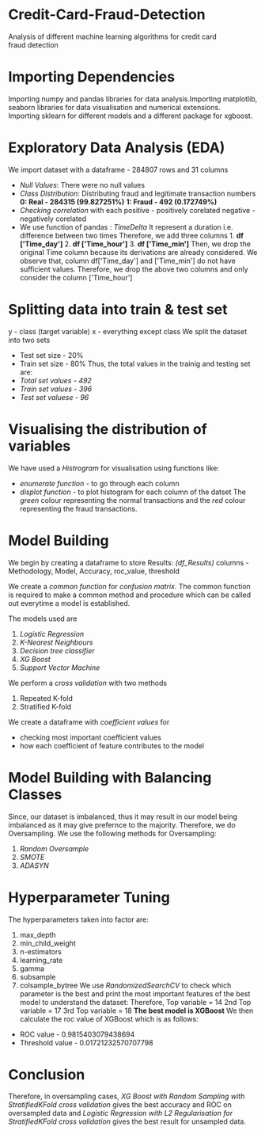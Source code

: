 # Credit-Card-Fraud-Detection
Analysis of different machine learning algorithms for credit card fraud detection

# Importing Dependencies 
Importing numpy and pandas libraries for data analysis.Importing matplotlib, seaborn libraries for data visualisation and numerical extensions.<br>
Importing sklearn for different models and a different package for xgboost.<br>

# Exploratory Data Analysis (EDA)
We import dataset with a dataframe - 284807 rows and 31 columns<br>
- _Null Values_: There were no null values 
- _Class Distribution_: Distributing fraud and legitimate transaction numbers
             **0: Real - 284315  (99.827251%)**
             **1: Fraud - 492    (0.172749%)**
- _Checking correlation_ with each 
             positive - positively corelated
             negative - negatively corelated
- We use function of pandas : _TimeDelta_
             It represent a duration i.e. difference between two times 
             Therefore, we add three columns 
                       1. **df ['Time_day']**
                       2. **df ['Time_hour']**
                       3. **df ['Time_min']**
              Then, we drop the original Time column because its derivations are already considered.
              We observe that, column df['Time_day'] and ['Time_min'] do not have sufficient values.
              Therefore, we drop the above two columns and only consider the column ['Time_hour']
       
# Splitting data into train & test set
y - class (target variable)
x - everything except class
We split the dataset into two sets
- Test set size - 20%
- Train set size - 80%
Thus, the total values in the trainig and testing set are:
- _Total set values - 492_
- _Train set values - 396_
- _Test set valuese - 96_

# Visualising the distribution of variables
We have used a _Histrogram_ for visualisation using functions like:
- _enumerate function_ - to go through each column
- _displot function_ - to plot histogram for each column of the datset
The _green_ colour representing the normal transactions and
the _red_ colour representing the fraud transactions.

# Model Building
We begin by creating a dataframe to store Results: 
             _(df_Results)_
             columns - Methodology, Model, Accuracy, roc_value, threshold

We create a _common function_ for _confusion matrix_.
The common function is required to make a common method and procedure which can be called out everytime a model is established.

The models used are
1. _Logistic Regression_
2. _K-Nearest Neighbours_
3. _Decision tree classifier_
4.  _XG Boost_
5.   _Support Vector Machine_
             
We perform a _cross validation_ with two methods
1. Repeated K-fold
2. Stratified K-fold

We create a dataframe with _coefficient values_ for 
- checking most important coefficient values
- how each coefficient of feature contributes to the model

# Model Building with Balancing Classes
Since, our dataset is imbalanced, thus it may result in our model being imbalanced as it may give prefernce to the majority.
Therefore, we do Oversampling.
We use the following methods for Oversampling:
1. _Random Oversample_
2. _SMOTE_
3. _ADASYN_
      
# Hyperparameter Tuning
The hyperparameters taken into factor are:
1. max_depth
2. min_child_weight
3. n-estimators
4. learning_rate
5. gamma
6. subsample
7. colsample_bytree
 We use _RandomizedSearchCV_ to check which parameter is the best and print the most important features of the best model to understand the dataset:
 Therefore,  Top variable = 14
             2nd Top variable = 17
             3rd Top variable = 18
 **The best model is XGBoost**
 We then calculate the roc value of XGBoost which is as follows: 
- ROC value - 0.9815403079438694
- Threshold value - 0.01721232570707798
             
 # Conclusion
 Therefore, in oversampling cases, _XG Boost with Random Sampling with StratifiedKFold cross validation_ gives the best accuracy and ROC on oversampled data
 and _Logistic Regression with L2 Regularisation for StratifiedKFold cross validation_ gives the best result for unsampled data.


 
 
  






           
             
